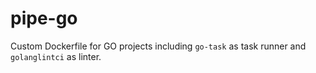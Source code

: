 # pipe-go

Custom Dockerfile for GO projects including `go-task` as task runner and `golanglintci` as linter.
